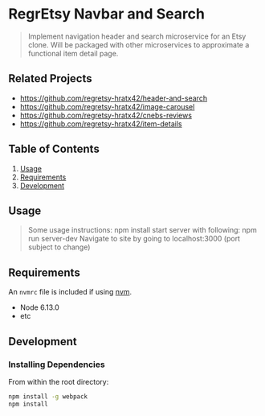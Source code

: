 # RegrEtsy Navbar and Search

> Implement navigation header and search microservice for an Etsy clone. Will be packaged with other microservices to approximate a functional item detail page.

## Related Projects

  - https://github.com/regretsy-hratx42/header-and-search
  - https://github.com/regretsy-hratx42/image-carousel
  - https://github.com/regretsy-hratx42/cnebs-reviews
  - https://github.com/regretsy-hratx42/item-details

## Table of Contents

1. [Usage](#Usage)
1. [Requirements](#requirements)
1. [Development](#development)

## Usage

> Some usage instructions:
> npm install
> start server with following: npm run server-dev
> Navigate to site by going to localhost:3000 (port subject to change)

## Requirements

An `nvmrc` file is included if using [nvm](https://github.com/creationix/nvm).

- Node 6.13.0
- etc

## Development

### Installing Dependencies

From within the root directory:

```sh
npm install -g webpack
npm install
```

